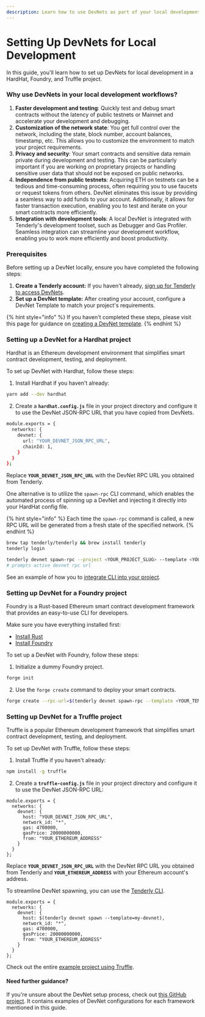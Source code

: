 ```yaml
---
description: Learn how to use DevNets as part of your local development workflows.
---
```


# Setting Up DevNets for Local Development

In this guide, you'll learn how to set up DevNets for local development in a HardHat, Foundry, and Truffle project.&#x20;

### Why use DevNets in your local development workflows?

1. **Faster development and testing**: Quickly test and debug smart contracts without the latency of public testnets or Mainnet and accelerate your development and debugging.
2. **Customization of the network state**: You get full control over the network, including the state, block number, account balances, timestamp, etc. This allows you to customize the environment to match your project requirements.
3. **Privacy and security**: Your smart contracts and sensitive data remain private during development and testing. This can be particularly important if you are working on proprietary projects or handling sensitive user data that should not be exposed on public networks.
4. **Independence from public testnets**: Acquiring ETH on testnets can be a tedious and time-consuming process, often requiring you to use faucets or request tokens from others. DevNet eliminates this issue by providing a seamless way to add funds to your account. Additionally, it allows for faster transaction execution, enabling you to test and iterate on your smart contracts more efficiently.
5. **Integration with development tools**: A local DevNet is integrated with Tenderly's development toolset, such as Debugger and Gas Profiler. Seamless integration can streamline your development workflow, enabling you to work more efficiently and boost productivity.

### Prerequisites

Before setting up a DevNet locally, ensure you have completed the following steps:

1. **Create a Tenderly account:** If you haven't already, [sign up for Tenderly to access DevNets](https://dashboard.tenderly.co/register?redirectTo=devnets).
2. **Set up a DevNet template:** After creating your account, configure a DevNet Template to match your project's requirements.

{% hint style="info" %}
If you haven't completed these steps, please visit this page for guidance on [creating a DevNet template](intro-to-devnets.md#basic-devnet-usage).&#x20;
{% endhint %}

### Setting up a DevNet for a **Hardhat project**

Hardhat is an Ethereum development environment that simplifies smart contract development, testing, and deployment.

To set up DevNet with Hardhat, follow these steps:

1. Install Hardhat if you haven't already:

```bash
yarn add --dev hardhat
```

2. Create a **`hardhat.config.js`** file in your project directory and configure it to use the DevNet JSON-RPC URL that you have copied from DevNets.

```bash
module.exports = {
  networks: {
    devnet: {
      url: "YOUR_DEVNET_JSON_RPC_URL",
      chainId: 1,
    }
  }
};
```

Replace **`YOUR_DEVNET_JSON_RPC_URL`** with the DevNet RPC URL you obtained from Tenderly.

One alternative is to utilize the `spawn-rpc` CLI command, which enables the automated process of spinning up a DevNet and injecting it directly into your HardHat config file.

{% hint style="info" %}
Each time the `spawn-rpc` command is called, a new RPC URL will be generated from a fresh state of the specified network.
{% endhint %}

```bash
brew tap tenderly/tenderly && brew install tenderly
tenderly login

tenderly devnet spawn-rpc --project <YOUR_PROJECT_SLUG> --template <YOUR_TEMPALATE_SLUG>
# prompts active devnet rpc url
```

See an example of how you to [integrate CLI into your project](https://github.com/Tenderly/devnet-examples/tree/main/CI-project).

### Setting up DevNet for a Foundry **project**

Foundry is a Rust-based Ethereum smart contract development framework that provides an easy-to-use CLI for developers.

Make sure you have everything installed first:

* [Install Rust](https://www.rust-lang.org/tools/install)
* [Install Foundry](https://github.com/gakonst/foundry/)

To set up a DevNet with Foundry, follow these steps:

1. Initialize a dummy Foundry project.

```bash
forge init
```

2. Use the `forge create` command to deploy your smart contracts.

```bash
forge create --rpc-url=$(tenderly devnet spawn-rpc --template <YOUR_TEMPALATE_SLUG> --project <YOUR_PROJECT_SLUG>) ./src/Counter.sol:Counter --unlocked --from 0x0000000000000000000000000000000000000000
```

### Setting up DevNet for a Truffle **project**

Truffle is a popular Ethereum development framework that simplifies smart contract development, testing, and deployment.

To set up DevNet with Truffle, follow these steps:

1. Install Truffle if you haven't already:

```bash
npm install -g truffle
```

2. Create a **`truffle-config.js`** file in your project directory and configure it to use the DevNet JSON-RPC URL:

```tsx
module.exports = {
  networks: {
    devnet: {
      host: "YOUR_DEVNET_JSON_RPC_URL",
      network_id: "*",
      gas: 4700000,
      gasPrice: 20000000000,
      from: "YOUR_ETHEREUM_ADDRESS"
    }
  }
};
```

Replace **`YOUR_DEVNET_JSON_RPC_URL`** with the DevNet RPC URL you obtained from Tenderly and **`YOUR_ETHEREUM_ADDRESS`** with your Ethereum account's address.

To streamline DevNet spawning, you can use the [Tenderly CLI](https://github.com/Tenderly/tenderly-cli).

```tsx
module.exports = {
  networks: {
    devnet: {
      host: $(tenderly devnet spawn --template=my-devnet),
      network_id: "*",
      gas: 4700000,
      gasPrice: 20000000000,
      from: "YOUR_ETHEREUM_ADDRESS"
    }
  }
};
```

Check out the entire [example project using Truffle](https://github.com/Tenderly/devnet-examples/tree/main/local-development/truffle-setup).

#### **Need further guidance?**

If you're unsure about the DevNet setup process, check out [this GitHub project](https://github.com/Tenderly/devnet-examples). It contains examples of DevNet configurations for each framework mentioned in this guide.

